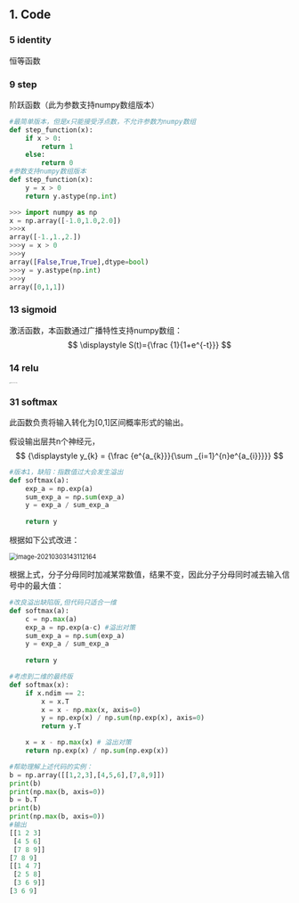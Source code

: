 ## 1. Code

### 5 identity

恒等函数

### 9 step

阶跃函数（此为参数支持numpy数组版本）

```python
#最简单版本，但是x只能接受浮点数，不允许参数为numpy数组
def step_function(x):
    if x > 0:
        return 1
    else:
        return 0
#参数支持numpy数组版本
def step_function(x):
    y = x > 0
    return y.astype(np.int)
```

```python
>>> import numpy as np
x = np.array([-1.0,1.0,2.0])
>>>x
array([-1.,1.,2.])
>>>y = x > 0
>>>y
array([False,True,True],dtype=bool)
>>>y = y.astype(np.int)
>>>y
array([0,1,1])
```

### 13 sigmoid

激活函数，本函数通过广播特性支持numpy数组：
$$
\displaystyle S(t)={\frac {1}{1+e^{-t}}}
$$

### 14 relu

<img src="https://silencht.oss-cn-beijing.aliyuncs.com/img/Ramp_function.svg.png" alt="Ramp_function.svg" style="zoom: 10%;" />

### 31 softmax

此函数负责将输入转化为[0,1]区间概率形式的输出。

假设输出层共n个神经元，
$$
{\displaystyle y_{k} = {\frac {e^{a_{k}}}{\sum _{i=1}^{n}e^{a_{i}}}}}
$$

```python
#版本1，缺陷：指数值过大会发生溢出
def softmax(a):
    exp_a = np.exp(a)
    sum_exp_a = np.sum(exp_a)
    y = exp_a / sum_exp_a
    
    return y
```

根据如下公式改进：

<img src="https://silencht.oss-cn-beijing.aliyuncs.com/img/image-20210303143112164.png" alt="image-20210303143112164" style="zoom: 80%;" />

根据上式，分子分母同时加减某常数值，结果不变，因此分子分母同时减去输入信号中的最大值：

```python
#改良溢出缺陷版,但代码只适合一维
def softmax(a):
    c = np.max(a)
    exp_a = np.exp(a-c) #溢出对策
    sum_exp_a = np.sum(exp_a)
    y = exp_a / sum_exp_a
    
    return y
```

```python
#考虑到二维的最终版
def softmax(x):
    if x.ndim == 2:
        x = x.T
        x = x - np.max(x, axis=0)
        y = np.exp(x) / np.sum(np.exp(x), axis=0)
        return y.T 

    x = x - np.max(x) # 溢出对策
    return np.exp(x) / np.sum(np.exp(x))
```

```python
#帮助理解上述代码的实例：
b = np.array([[1,2,3],[4,5,6],[7,8,9]])
print(b)
print(np.max(b, axis=0))
b = b.T
print(b)
print(np.max(b, axis=0))
#输出
[[1 2 3]
 [4 5 6]
 [7 8 9]]
[7 8 9]
[[1 4 7]
 [2 5 8]
 [3 6 9]]
[3 6 9]
```



